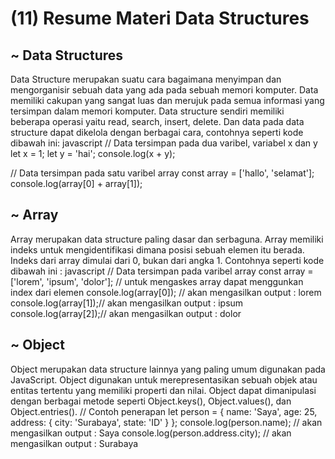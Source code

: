 # (11) Resume Materi Data Structures

## ~ Data Structures

Data Structure merupakan suatu cara bagaimana menyimpan dan mengorganisir sebuah data yang ada pada sebuah memori komputer. Data memiliki cakupan yang sangat luas dan merujuk pada semua informasi yang tersimpan dalam memori komputer. Data structure sendiri memiliki beberapa operasi yaitu read, search, insert, delete. Dan data pada data structure dapat dikelola dengan berbagai cara, contohnya seperti kode dibawah ini:
javascript
// Data tersimpan pada dua varibel, variabel x dan y
let x = 1;
let y = 'hai';
console.log(x + y);

// Data tersimpan pada satu varibel array
const array = ['hallo', 'selamat'];
console.log(array[0] + array[1]);

## ~ Array

Array merupakan data structure paling dasar dan serbaguna. Array memiliki indeks untuk mengidentifikasi dimana posisi sebuah elemen itu berada. Indeks dari array dimulai dari 0, bukan dari angka 1. Contohnya seperti kode dibawah ini :
javascript
// Data tersimpan pada varibel array
const array = ['lorem', 'ipsum', 'dolor'];
// untuk mengaskes array dapat menggunkan index dari elemen
console.log(array[0]); // akan mengasilkan output : lorem
console.log(array[1]);// akan mengasilkan output : ipsum
console.log(array[2]);// akan mengasilkan output : dolor

## ~ Object

Object merupakan data structure lainnya yang paling umum digunakan pada JavaScript. Object digunakan untuk merepresentasikan sebuah objek atau entitas tertentu yang memiliki properti dan nilai. Object dapat dimanipulasi dengan berbagai metode seperti Object.keys(), Object.values(), dan Object.entries().
// Contoh penerapan
let person = {
  name: 'Saya',
  age: 25,
  address: {
    city: 'Surabaya',
    state: 'ID'
  }
};
console.log(person.name); // akan mengasilkan output : Saya
console.log(person.address.city); // akan mengasilkan output : Surabaya
